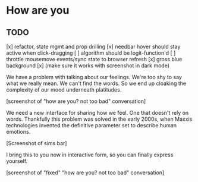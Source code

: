 # How are you

## TODO

[x] refactor, state mgmt and prop drilling
[x] needbar hover should stay active when click-dragging
[ ] algorithm should be logit-function'd
[ ] throttle mousemove events/sync state to browser refresh
[x] gross blue background
[x] (make sure it works with screenshot in dark mode)

We have a problem with talking about our feelings. We're too shy to say what we really mean. We can't find the words. So we end up cloaking the complexity of our mood underneath platitudes.

[screenshot of "how are you? not too bad" conversation]

We need a new interface for sharing how we feel. One that doesn't rely on words. Thankfully this problem was solved in the early 2000s, when Maxxis technologies invented the definitive parameter set to describe human emotions.

[Screenshot of sims bar]

I bring this to you now in interactive form, so you can finally express yourself.

[screenshot of "fixed" "how are you? not too bad" conversation]